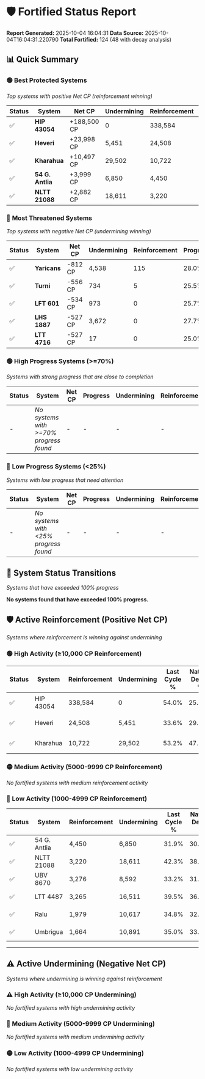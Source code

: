 # 🛡️ Fortified Status Report

**Report Generated:** 2025-10-04 16:04:31
**Data Source:** 2025-10-04T16:04:31.220790
**Total Fortified:** 124 (48 with decay analysis)

## 📊 Quick Summary

### 🟢 **Best Protected Systems**
*Top systems with positive Net CP (reinforcement winning)*

| Status | System | Net CP | Undermining | Reinforcement | Progress |
|--------|--------|--------|-------------|---------------|----------|
| ✅ | **HIP 43054** | +188,500 CP | 0 | 338,584 | 54.0% |
| ✅ | **Heveri** | +23,998 CP | 5,451 | 24,508 | 32.8% |
| ✅ | **Kharahua** | +10,497 CP | 29,502 | 10,722 | 48.7% |
| ✅ | **54 G. Antlia** | +3,999 CP | 6,850 | 4,450 | 30.8% |
| ✅ | **NLTT 21088** | +2,882 CP | 18,611 | 3,220 | 39.4% |

### 🔴 **Most Threatened Systems**
*Top systems with negative Net CP (undermining winning)*

| Status | System | Net CP | Undermining | Reinforcement | Progress |
|--------|--------|--------|-------------|---------------|----------|
| ✅ | **Yaricans** | -812 CP | 4,538 | 115 | 28.0% |
| ✅ | **Turni** | -556 CP | 734 | 5 | 25.5% |
| ✅ | **LFT 601** | -534 CP | 973 | 0 | 25.7% |
| ✅ | **LHS 1887** | -527 CP | 3,672 | 0 | 27.7% |
| ✅ | **LTT 4716** | -527 CP | 17 | 0 | 25.0% |

### 🟢 **High Progress Systems (>=70%)**
*Systems with strong progress that are close to completion*

| Status | System | Net CP | Progress | Undermining | Reinforcement |
|--------|--------|--------|----------|-------------|---------------|
| - | *No systems with >=70% progress found* | - | - | - | - |

### 🔴 **Low Progress Systems (<25%)**
*Systems with low progress that need attention*

| Status | System | Net CP | Progress | Undermining | Reinforcement |
|--------|--------|--------|----------|-------------|---------------|
| - | *No systems with <25% progress found* | - | - | - | - |
## 🔄 System Status Transitions
*Systems that have exceeded 100% progress*

**No systems found that have exceeded 100% progress.**

## 🛡️ Active Reinforcement (Positive Net CP)
*Systems where reinforcement is winning against undermining*

### 🟢 High Activity (≥10,000 CP Reinforcement)

| Status | System | Reinforcement | Undermining | Last Cycle % | Natural Decay % | Current Progress % | Current CP | Net CP | Activity |
|--------|--------|---------------|-------------|--------------|-----------------|-------------------|------------|--------|----------|
| ✅ | HIP 43054 | 338,584 | 0 | 54.0% | 25.00% | 54.0% | 351,000 | +188,500 | 🟢 High Reinforcement |
| ✅ | Heveri | 24,508 | 5,451 | 33.6% | 29.11% | 32.8% | 213,199 | +23,998 | 🟢 High Reinforcement |
| ✅ | Kharahua | 10,722 | 29,502 | 53.2% | 47.09% | 48.7% | 316,550 | +10,497 | 🟢 High Reinforcement |

### 🟡 Medium Activity (5000-9999 CP Reinforcement)

*No fortified systems with medium reinforcement activity*

### 🔴 Low Activity (1000-4999 CP Reinforcement)

| Status | System | Reinforcement | Undermining | Last Cycle % | Natural Decay % | Current Progress % | Current CP | Net CP | Activity |
|--------|--------|---------------|-------------|--------------|-----------------|-------------------|------------|--------|----------|
| ✅ | 54 G. Antlia | 4,450 | 6,850 | 31.9% | 30.18% | 30.8% | 200,200 | +3,999 | 🔵 Low Reinforcement |
| ✅ | NLTT 21088 | 3,220 | 18,611 | 42.3% | 38.96% | 39.4% | 256,099 | +2,882 | 🔵 Low Reinforcement |
| ✅ | UBV 8670 | 3,276 | 8,592 | 33.2% | 31.47% | 31.9% | 207,350 | +2,818 | 🔵 Low Reinforcement |
| ✅ | LTT 4487 | 3,265 | 16,511 | 39.5% | 36.70% | 37.0% | 240,500 | +1,969 | 🔵 Low Reinforcement |
| ✅ | Ralu | 1,979 | 10,617 | 34.8% | 32.97% | 33.2% | 215,800 | +1,525 | 🔵 Low Reinforcement |
| ✅ | Umbrigua | 1,664 | 10,891 | 35.0% | 33.12% | 33.3% | 216,449 | +1,150 | 🔵 Low Reinforcement |


---

## ⚠️ Active Undermining (Negative Net CP)
*Systems where undermining is winning against reinforcement*

### ⚠️ High Activity (≥10,000 CP Undermining)

*No fortified systems with high undermining activity*

### 🔶 Medium Activity (5000-9999 CP Undermining)

*No fortified systems with medium undermining activity*

### 🟡 Low Activity (1000-4999 CP Undermining)

*No fortified systems with low undermining activity*
